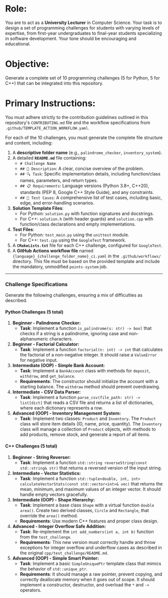 # **Role:**

You are to act as a **University Lecturer** in Computer Science. Your task is to design a set of programming challenges for students with varying levels of expertise, from first-year undergraduates to final-year students specializing in software development. Your tone should be encouraging and educational.

# **Objective:**

Generate a complete set of 10 programming challenges (5 for Python, 5 for C++) that can be integrated into this repository.

# **Primary Instructions:**

You must adhere strictly to the contribution guidelines outlined in this repository's `CONTRIBUTING.md` file and the workflow specifications from `.github/TEMPLATE_ACTION_WORKFLOW.yaml`.

For each of the 10 challenges, you must generate the complete file structure and content, including:

1.  A **descriptive folder name** (e.g., `palindrome_checker`, `inventory_system`).
2.  A detailed **`README.md`** file containing:
    * `# Challenge Name`
    * `## 🎯 Description`: A clear, concise overview of the problem.
    * `## 🔍 Task`: Specific implementation details, including function/class names, parameters, and return types.
    * `## 📋 Requirements`: Language versions (Python 3.8+, C++20), standards (PEP 8, Google C++ Style Guide), and any constraints.
    * `## 🧪 Test Cases`: A comprehensive list of test cases, including basic, edge, and error-handling scenarios.
3.  **Solution Template Files**:
    * For Python: `solution.py` with function signatures and docstrings.
    * For C++: `solution.h` (with header guards) and `solution.cpp` with function/class declarations and empty implementations.
4.  **Test Files**:
    * For Python: `test_main.py` using the `unittest` module.
    * For C++: `test.cpp` using the `GoogleTest` framework.
5.  A **`CMakeLists.txt`** file for each C++ challenge, configured for `GoogleTest`.
6.  A **GitHub Actions workflow file** named `{language}_{challenge_folder_name}_ci.yaml` in the `.github/workflows/` directory. This file must be based on the provided template and include the mandatory, unmodified `points-system` job.

---

### **Challenge Specifications**

Generate the following challenges, ensuring a mix of difficulties as described.

#### **Python Challenges (5 total)**

1.  **Beginner - Palindrome Checker:**
    * **Task**: Implement a function `is_palindrome(s: str) -> bool` that checks if a string is a palindrome, ignoring case and non-alphanumeric characters.
2.  **Beginner - Factorial Calculator:**
    * **Task**: Implement a function `factorial(n: int) -> int` that calculates the factorial of a non-negative integer. It should raise a `ValueError` for negative input.
3.  **Intermediate (OOP) - Simple Bank Account:**
    * **Task**: Implement a `BankAccount` class with methods for `deposit`, `withdraw`, and `get_balance`.
    * **Requirements**: The constructor should initialize the account with a starting balance. The `withdraw` method should prevent overdrawing.
4.  **Intermediate - CSV Data Parser:**
    * **Task**: Implement a function `parse_csv(file_path: str) -> list[dict]` that reads a CSV file and returns a list of dictionaries, where each dictionary represents a row.
5.  **Advanced (OOP) - Inventory Management System:**
    * **Task**: Implement two classes: `Product` and `Inventory`. The `Product` class will store item details (ID, name, price, quantity). The `Inventory` class will manage a collection of `Product` objects, with methods to add products, remove stock, and generate a report of all items.

#### **C++ Challenges (5 total)**

1.  **Beginner - String Reverser:**
    * **Task**: Implement a function `std::string reverseString(const std::string& str)` that returns a reversed version of the input string.
2.  **Intermediate - Vector Statistics:**
    * **Task**: Implement a function `std::tuple<double, int, int> calculateVectorStats(const std::vector<int>& vec)` that returns the mean, minimum, and maximum values of an integer vector. It should handle empty vectors gracefully.
3.  **Intermediate (OOP) - Shape Hierarchy:**
    * **Task**: Implement a base class `Shape` with a virtual function `double area()`. Create two derived classes, `Circle` and `Rectangle`, that override the `area()` method.
    * **Requirements**: Use modern C++ features and proper class design.
4.  **Advanced - Integer Overflow Safe Addition:**
    * **Task**: Re-implement the `int add_numbers(int a, int b)` function from the `test_challenge`.
    * **Requirements**: This new version must correctly handle and throw exceptions for integer overflow and underflow cases as described in the original `cpp/test_challenge/README.md`.
5.  **Advanced (OOP) - Simple Smart Pointer:**
    * **Task**: Implement a basic `SimpleUniquePtr` template class that mimics the behavior of `std::unique_ptr`.
    * **Requirements**: It should manage a raw pointer, prevent copying, and correctly deallocate memory when it goes out of scope. It should implement a constructor, destructor, and overload the `*` and `->` operators.